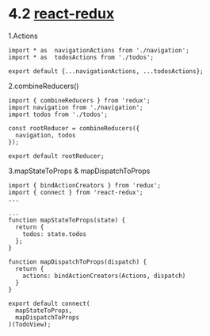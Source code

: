 # 4.2 [react-redux](https://github.com/reactjs/react-redux)
1.Actions

```
import * as  navigationActions from './navigation';
import * as  todosActions from './todos';

export default {...navigationActions, ...todosActions};
```

2.combineReducers()
```
import { combineReducers } from 'redux';
import navigation from './navigation';
import todos from './todos';

const rootReducer = combineReducers({
  navigation, todos
});

export default rootReducer;

```

3.mapStateToProps & mapDispatchToProps

```
import { bindActionCreators } from 'redux';
import { connect } from 'react-redux';
...

...
function mapStateToProps(state) {
  return {
    todos: state.todos
  };
}

function mapDispatchToProps(dispatch) {
  return {
    actions: bindActionCreators(Actions, dispatch)
  }
}

export default connect(
  mapStateToProps,
  mapDispatchToProps
)(TodoView);
```